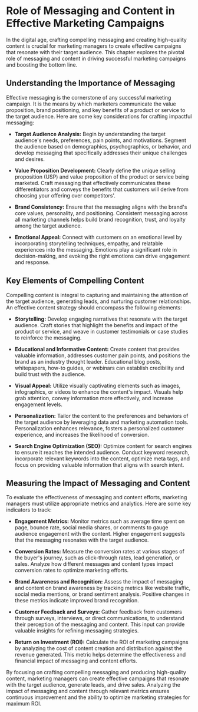 Role of Messaging and Content in Effective Marketing Campaigns
=======================================================================

In the digital age, crafting compelling messaging and creating high-quality content is crucial for marketing managers to create effective campaigns that resonate with their target audience. This chapter explores the pivotal role of messaging and content in driving successful marketing campaigns and boosting the bottom line.

Understanding the Importance of Messaging
-----------------------------------------

Effective messaging is the cornerstone of any successful marketing campaign. It is the means by which marketers communicate the value proposition, brand positioning, and key benefits of a product or service to the target audience. Here are some key considerations for crafting impactful messaging:

* **Target Audience Analysis:** Begin by understanding the target audience's needs, preferences, pain points, and motivations. Segment the audience based on demographics, psychographics, or behavior, and develop messaging that specifically addresses their unique challenges and desires.

* **Value Proposition Development:** Clearly define the unique selling proposition (USP) and value proposition of the product or service being marketed. Craft messaging that effectively communicates these differentiators and conveys the benefits that customers will derive from choosing your offering over competitors'.

* **Brand Consistency:** Ensure that the messaging aligns with the brand's core values, personality, and positioning. Consistent messaging across all marketing channels helps build brand recognition, trust, and loyalty among the target audience.

* **Emotional Appeal:** Connect with customers on an emotional level by incorporating storytelling techniques, empathy, and relatable experiences into the messaging. Emotions play a significant role in decision-making, and evoking the right emotions can drive engagement and response.

Key Elements of Compelling Content
----------------------------------

Compelling content is integral to capturing and maintaining the attention of the target audience, generating leads, and nurturing customer relationships. An effective content strategy should encompass the following elements:

* **Storytelling:** Develop engaging narratives that resonate with the target audience. Craft stories that highlight the benefits and impact of the product or service, and weave in customer testimonials or case studies to reinforce the messaging.

* **Educational and Informative Content:** Create content that provides valuable information, addresses customer pain points, and positions the brand as an industry thought leader. Educational blog posts, whitepapers, how-to guides, or webinars can establish credibility and build trust with the audience.

* **Visual Appeal:** Utilize visually captivating elements such as images, infographics, or videos to enhance the content's impact. Visuals help grab attention, convey information more effectively, and increase engagement levels.

* **Personalization:** Tailor the content to the preferences and behaviors of the target audience by leveraging data and marketing automation tools. Personalization enhances relevance, fosters a personalized customer experience, and increases the likelihood of conversion.

* **Search Engine Optimization (SEO):** Optimize content for search engines to ensure it reaches the intended audience. Conduct keyword research, incorporate relevant keywords into the content, optimize meta tags, and focus on providing valuable information that aligns with search intent.

Measuring the Impact of Messaging and Content
---------------------------------------------

To evaluate the effectiveness of messaging and content efforts, marketing managers must utilize appropriate metrics and analytics. Here are some key indicators to track:

* **Engagement Metrics:** Monitor metrics such as average time spent on page, bounce rate, social media shares, or comments to gauge audience engagement with the content. Higher engagement suggests that the messaging resonates with the target audience.

* **Conversion Rates:** Measure the conversion rates at various stages of the buyer's journey, such as click-through rates, lead generation, or sales. Analyze how different messages and content types impact conversion rates to optimize marketing efforts.

* **Brand Awareness and Recognition:** Assess the impact of messaging and content on brand awareness by tracking metrics like website traffic, social media mentions, or brand sentiment analysis. Positive changes in these metrics indicate improved brand recognition.

* **Customer Feedback and Surveys:** Gather feedback from customers through surveys, interviews, or direct communications, to understand their perception of the messaging and content. This input can provide valuable insights for refining messaging strategies.

* **Return on Investment (ROI):** Calculate the ROI of marketing campaigns by analyzing the cost of content creation and distribution against the revenue generated. This metric helps determine the effectiveness and financial impact of messaging and content efforts.

By focusing on crafting compelling messaging and producing high-quality content, marketing managers can create effective campaigns that resonate with the target audience, generate leads, and drive sales. Analyzing the impact of messaging and content through relevant metrics ensures continuous improvement and the ability to optimize marketing strategies for maximum ROI.

